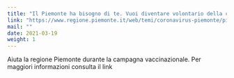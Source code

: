 ```yaml
---
title: "Il Piemonte ha bisogno di te. Vuoi diventare volontario della campagna vaccinale?"
link: "https://www.regione.piemonte.it/web/temi/coronavirus-piemonte/piemonte-ha-bisogno-te"
mail: ""
date: 2021-03-19
weight: 1
---
```


Aiuta la regione Piemonte durante la campagna vaccinazionale. Per maggiori informazioni consulta il link 
